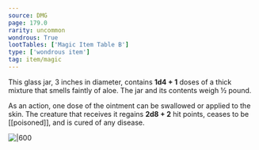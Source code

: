```yaml
---
source: DMG
page: 179.0
rarity: uncommon
wondrous: True
lootTables: ['Magic Item Table B']
type: ['wondrous item']
tag: item/magic
---
```


This glass jar, 3 inches in diameter, contains **1d4 + 1** doses of a thick mixture that smells faintly of aloe. The jar and its contents weigh ½ pound.

As an action, one dose of the ointment can be swallowed or applied to the skin. The creature that receives it regains **2d8 + 2** hit points, ceases to be [[poisoned]], and is cured of any disease.


![|600](https://5e.tools/img/items/DMG/Keoghtom's%20Ointment.jpg)